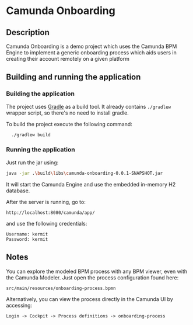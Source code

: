 # Camunda Onboarding

## Description
Camunda Onboarding is a demo project which uses the Camunda BPM Engine to implement a generic onboarding process which aids users in creating their account remotely on a given platform

## Building and running the application

### Building the application

The project uses [Gradle](https://gradle.org) as a build tool. It already contains
`./gradlew` wrapper script, so there's no need to install gradle.

To build the project execute the following command:

```bash
  ./gradlew build
```

### Running the application

Just run the jar using:

```bash
java -jar .\build\libs\camunda-onboarding-0.0.1-SNAPSHOT.jar
```
It will start the Camunda Engine and use the embedded in-memory H2 database.

After the server is running, go to:

```
http://localhost:8080/camunda/app/
```
and use the following credentials:
```
Username: kermit
Password: kermit 
```

## Notes

You can explore the modeled BPM process with any BPM viewer, even with the Camunda Modeler.
Just open the process configuration found here:
```
src/main/resources/onboarding-process.bpmn
```
Alternatively, you can view the process directly in the Camunda UI by accessing:
````
Login -> Cockpit -> Process definitions -> onboarding-process
````